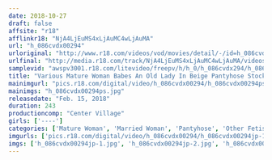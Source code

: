 ```yaml
---
date: 2018-10-27
draft: false
affsite: "r18"
afflinkr18: "NjA4LjEuMS4xLjAuMC4wLjAuMA"
url: "h_086cvdx00294"
urloriginal: "http://www.r18.com/videos/vod/movies/detail/-/id=h_086cvdx00294"
urlfinal: "http://media.r18.com/track/NjA4LjEuMS4xLjAuMC4wLjAuMA/videos/vod/movies/detail/-/id=h_086cvdx00294"
samplevid: "awspv3001.r18.com/litevideo/freepv/h/h_0/h_086cvdx294/h_086cvdx294_dmb_w.mp4"
title: "Various Mature Woman Babes An Old Lady In Beige Pantyhose Stockings 2 4 Hours"
mainimgurl: "pics.r18.com/digital/video/h_086cvdx00294/h_086cvdx00294ps.jpg"
mainimgs: "h_086cvdx00294ps.jpg"
releasedate: "Feb. 15, 2018"
duration: 243
productioncomp: "Center Village"
girls: ['----']
categories: ['Mature Woman', 'Married Woman', 'Pantyhose', 'Other Fetishes', 'Compilation', 'Over 4 Hours', 'Hi-Def']
imgurls: ['pics.r18.com/digital/video/h_086cvdx00294/h_086cvdx00294jp-1.jpg', 'pics.r18.com/digital/video/h_086cvdx00294/h_086cvdx00294jp-2.jpg', 'pics.r18.com/digital/video/h_086cvdx00294/h_086cvdx00294jp-3.jpg', 'pics.r18.com/digital/video/h_086cvdx00294/h_086cvdx00294jp-4.jpg', 'pics.r18.com/digital/video/h_086cvdx00294/h_086cvdx00294jp-5.jpg', 'pics.r18.com/digital/video/h_086cvdx00294/h_086cvdx00294jp-6.jpg', 'pics.r18.com/digital/video/h_086cvdx00294/h_086cvdx00294jp-7.jpg', 'pics.r18.com/digital/video/h_086cvdx00294/h_086cvdx00294jp-8.jpg', 'pics.r18.com/digital/video/h_086cvdx00294/h_086cvdx00294jp-9.jpg', 'pics.r18.com/digital/video/h_086cvdx00294/h_086cvdx00294jp-10.jpg', 'pics.r18.com/digital/video/h_086cvdx00294/h_086cvdx00294jp-11.jpg', 'pics.r18.com/digital/video/h_086cvdx00294/h_086cvdx00294jp-12.jpg', 'pics.r18.com/digital/video/h_086cvdx00294/h_086cvdx00294jp-13.jpg', 'pics.r18.com/digital/video/h_086cvdx00294/h_086cvdx00294jp-14.jpg', 'pics.r18.com/digital/video/h_086cvdx00294/h_086cvdx00294jp-15.jpg', 'pics.r18.com/digital/video/h_086cvdx00294/h_086cvdx00294jp-16.jpg', 'pics.r18.com/digital/video/h_086cvdx00294/h_086cvdx00294jp-17.jpg', 'pics.r18.com/digital/video/h_086cvdx00294/h_086cvdx00294jp-18.jpg', 'pics.r18.com/digital/video/h_086cvdx00294/h_086cvdx00294jp-19.jpg', 'pics.r18.com/digital/video/h_086cvdx00294/h_086cvdx00294jp-20.jpg']
imgs: ['h_086cvdx00294jp-1.jpg', 'h_086cvdx00294jp-2.jpg', 'h_086cvdx00294jp-3.jpg', 'h_086cvdx00294jp-4.jpg', 'h_086cvdx00294jp-5.jpg', 'h_086cvdx00294jp-6.jpg', 'h_086cvdx00294jp-7.jpg', 'h_086cvdx00294jp-8.jpg', 'h_086cvdx00294jp-9.jpg', 'h_086cvdx00294jp-10.jpg', 'h_086cvdx00294jp-11.jpg', 'h_086cvdx00294jp-12.jpg', 'h_086cvdx00294jp-13.jpg', 'h_086cvdx00294jp-14.jpg', 'h_086cvdx00294jp-15.jpg', 'h_086cvdx00294jp-16.jpg', 'h_086cvdx00294jp-17.jpg', 'h_086cvdx00294jp-18.jpg', 'h_086cvdx00294jp-19.jpg', 'h_086cvdx00294jp-20.jpg']
---
```

